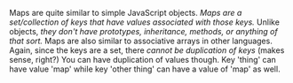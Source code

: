Maps are quite similar to simple JavaScript objects. *Maps are a set/collection of keys that have values associated with those keys.* Unlike objects, *they don't have prototypes, inheritance, methods, or anything of that sort.* Maps are also similar to associative arrays in other languages. Again, since the keys are a set, there *cannot be duplication of keys* (makes sense, right?) You can have duplication of values though. Key 'thing' can have value 'map' while key 'other thing' can have a value of 'map' as well.
